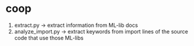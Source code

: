 # coop
1) extract.py -> extract information from ML-lib docs
2) analyze_import.py -> extract keywords from import lines of the source code that use those ML-libs